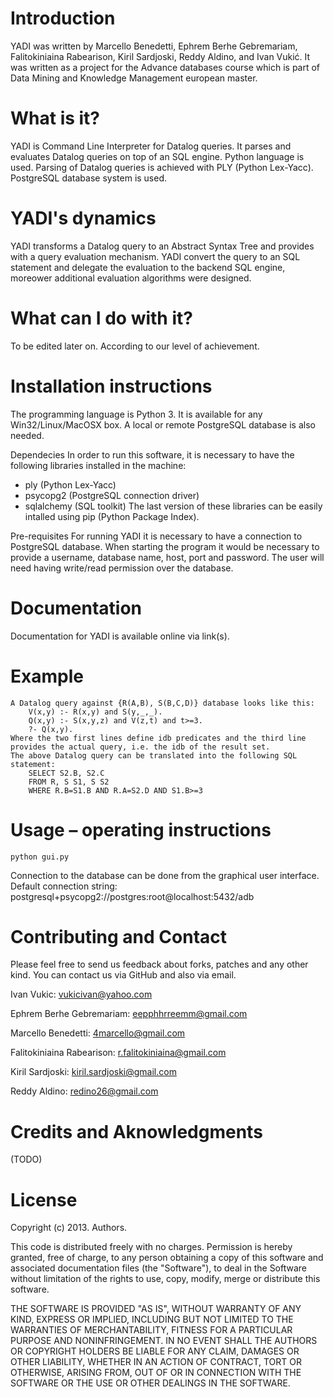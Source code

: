 # Introduction

YADI was written by Marcello Benedetti, Ephrem Berhe Gebremariam, Falitokiniaina Rabearison, Kiril Sardjoski, Reddy Aldino, and Ivan Vukić. It was written as a project for the Advance databases course which is part of Data Mining and Knowledge Management european master.


# What is it?

YADI is Command Line Interpreter for Datalog queries. It parses and evaluates Datalog queries on top of an SQL engine. Python language is used. Parsing of Datalog queries is achieved with PLY (Python Lex-Yacc). PostgreSQL database system is used.


# YADI's dynamics

YADI transforms a Datalog query to an Abstract Syntax Tree and provides with a query evaluation mechanism. YADI convert the query to an SQL statement and delegate the evaluation to the backend SQL engine, moreower additional evaluation algorithms were designed. 


# What can I do with it?

To be edited later on. According to our level of achievement.


# Installation instructions

The programming language is Python 3. It is available for any Win32/Linux/MacOSX box. 
A local or remote PostgreSQL database is also needed.

Dependecies
In order to run this software, it is necessary to have the following libraries installed in the machine:
- ply (Python Lex-Yacc)
- psycopg2 (PostgreSQL connection driver) 
- sqlalchemy (SQL toolkit)
The last version of these libraries can be easily intalled using pip (Python Package Index).

Pre-requisites
For running YADI it is necessary to have a connection to PostgreSQL database.
When starting the program it would be necessary to provide a username, database name, host, port and password.
The user will need having write/read permission over the database.


# Documentation

Documentation for YADI is available online via link(s). 


# Example
	A Datalog query against {R(A,B), S(B,C,D)} database looks like this:
		V(x,y) :- R(x,y) and S(y,_,_). 
		Q(x,y) :- S(x,y,z) and V(z,t) and t>=3.
		?- Q(x,y).
	Where the two first lines define idb predicates and the third line provides the actual query, i.e. the idb of the result set.
	The above Datalog query can be translated into the following SQL statement:
		SELECT S2.B, S2.C 
		FROM R, S S1, S S2  
		WHERE R.B=S1.B AND R.A=S2.D AND S1.B>=3
		

# Usage – operating instructions

	python gui.py


Connection to the database can be done from the graphical user interface.
Default connection string:
postgresql+psycopg2://postgres:root@localhost:5432/adb
	

# Contributing and Contact

Please feel free to send us feedback about forks, patches and any other kind. You can contact us via GitHub and also via email.

Ivan Vukic: vukicivan@yahoo.com

Ephrem Berhe Gebremariam: eepphhrreemm@gmail.com

Marcello Benedetti: 4marcello@gmail.com 

Falitokiniaina Rabearison: r.falitokiniaina@gmail.com 

Kiril Sardjoski: kiril.sardjoski@gmail.com 

Reddy Aldino: redino26@gmail.com 


# Credits and Aknowledgments

(TODO)


# License

Copyright (c) 2013. Authors. 

This code is distributed freely with no charges. Permission is hereby granted, free of charge, to any person obtaining a copy of this software and associated documentation files (the "Software"), to deal in the Software without limitation of the rights to use, copy, modify, merge or distribute this software.

THE SOFTWARE IS PROVIDED "AS IS", WITHOUT WARRANTY OF ANY KIND, EXPRESS OR IMPLIED, INCLUDING BUT NOT LIMITED TO THE WARRANTIES OF MERCHANTABILITY, FITNESS FOR A PARTICULAR PURPOSE AND NONINFRINGEMENT. IN NO EVENT SHALL THE AUTHORS OR COPYRIGHT HOLDERS BE LIABLE FOR ANY CLAIM, DAMAGES OR OTHER LIABILITY, WHETHER IN AN ACTION OF CONTRACT, TORT OR OTHERWISE, ARISING FROM, OUT OF OR IN CONNECTION WITH THE SOFTWARE OR THE USE OR OTHER DEALINGS IN THE SOFTWARE.

